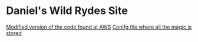 # Daniel's Wild Rydes Site 
[Modified version of the code found at AWS](https://aws.amazon.com/getting-started/hands-on/build-serverless-web-app-lambda-apigateway-s3-dynamodb-cognito/module-1/)
[Conifg file where all the magic is stored](./js/config.js)